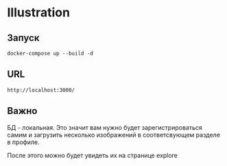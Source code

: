 # Illustration 

## Запуск
`docker-compose up --build -d`

## URL
`http://localhost:3000/`

## Важно
БД - локальная. Это значит вам нужно будет зарегистрироваться самим и загрузить несколько изображений в соответсвующем разделе в профиле. 

После этого можно будет увидеть их на странице explore
